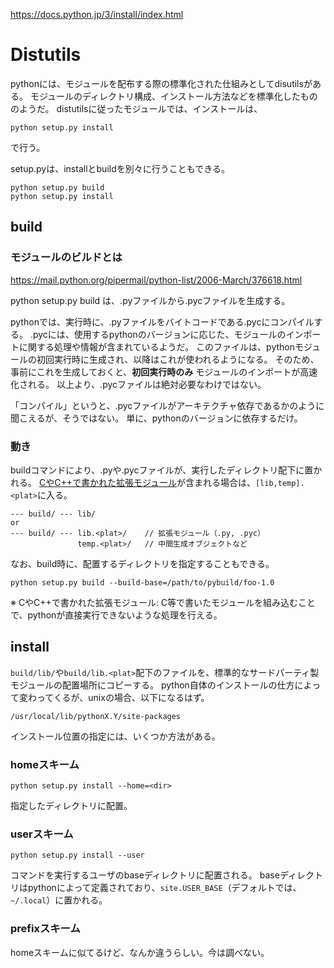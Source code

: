 https://docs.python.jp/3/install/index.html

# Distutils
pythonには、モジュールを配布する際の標準化された仕組みとしてdisutilsがある。
モジュールのディレクトリ構成、インストール方法などを標準化したもののようだ。
distutilsに従ったモジュールでは、インストールは、
```
python setup.py install
```
で行う。

setup.pyは、installとbuildを別々に行うこともできる。
```
python setup.py build
python setup.py install
```

## build

### モジュールのビルドとは
https://mail.python.org/pipermail/python-list/2006-March/376618.html

python setup.py build は、.pyファイルから.pycファイルを生成する。

pythonでは、実行時に、.pyファイルをバイトコードである.pycにコンパイルする。
.pycには、使用するpythonのバージョンに応じた、モジュールのインポートに関する処理や情報が含まれているようだ。
このファイルは、pythonモジュールの初回実行時に生成され、以降はこれが使われるようになる。
そのため、事前にこれを生成しておくと、**初回実行時のみ** モジュールのインポートが高速化される。
以上より、.pycファイルは絶対必要なわけではない。

「コンパイル」というと、.pycファイルがアーキテクチャ依存であるかのように聞こえるが、そうではない。
単に、pythonのバージョンに依存するだけ。


### 動き
buildコマンドにより、.pyや.pycファイルが、実行したディレクトリ配下に置かれる。
[CやC++で書かれた拡張モジュール](https://docs.python.jp/3/extending/extending.html)が含まれる場合は、`[lib,temp].<plat>`に入る。
```
--- build/ --- lib/
or
--- build/ --- lib.<plat>/    // 拡張モジュール（.py, .pyc）
               temp.<plat>/   // 中間生成オブジェクトなど
```

なお、build時に、配置するディレクトリを指定することもできる。
```
python setup.py build --build-base=/path/to/pybuild/foo-1.0
```
※ CやC++で書かれた拡張モジュール: C等で書いたモジュールを組み込むことで、pythonが直接実行できないような処理を行える。

## install
`build/lib/`や`build/lib.<plat>`配下のファイルを、標準的なサードパーティ製モジュールの配置場所にコピーする。
python自体のインストールの仕方によって変わってくるが、unixの場合、以下になるはず。
```
/usr/local/lib/pythonX.Y/site-packages
```

インストール位置の指定には、いくつか方法がある。

### homeスキーム
```
python setup.py install --home=<dir>
```
指定したディレクトリに配置。

### userスキーム
```
python setup.py install --user
```
コマンドを実行するユーザのbaseディレクトリに配置される。
baseディレクトリはpythonによって定義されており、`site.USER_BASE`（デフォルトでは、`~/.local`）に置かれる。

### prefixスキーム
homeスキームに似てるけど、なんか違うらしい。今は調べない。
